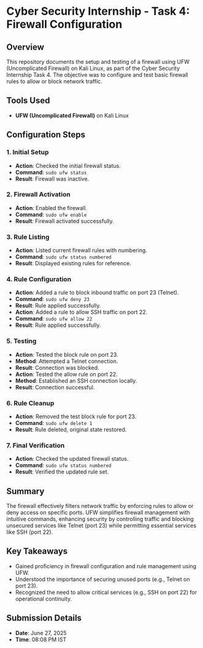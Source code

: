 # Cyber Security Internship - Task 4: Firewall Configuration

## Overview
This repository documents the setup and testing of a firewall using UFW (Uncomplicated Firewall) on Kali Linux, as part of the Cyber Security Internship Task 4. The objective was to configure and test basic firewall rules to allow or block network traffic.

## Tools Used
- **UFW (Uncomplicated Firewall)** on Kali Linux

## Configuration Steps

### 1. Initial Setup
- **Action**: Checked the initial firewall status.
- **Command**: `sudo ufw status`
- **Result**: Firewall was inactive.

### 2. Firewall Activation
- **Action**: Enabled the firewall.
- **Command**: `sudo ufw enable`
- **Result**: Firewall activated successfully.

### 3. Rule Listing
- **Action**: Listed current firewall rules with numbering.
- **Command**: `sudo ufw status numbered`
- **Result**: Displayed existing rules for reference.

### 4. Rule Configuration
- **Action**: Added a rule to block inbound traffic on port 23 (Telnet).
- **Command**: `sudo ufw deny 23`
- **Result**: Rule applied successfully.
- **Action**: Added a rule to allow SSH traffic on port 22.
- **Command**: `sudo ufw allow 22`
- **Result**: Rule applied successfully.
  
### 5. Testing
- **Action**: Tested the block rule on port 23.
- **Method**: Attempted a Telnet connection.
- **Result**: Connection was blocked.
- **Action**: Tested the allow rule on port 22.
- **Method**: Established an SSH connection locally.
- **Result**: Connection successful.

### 6. Rule Cleanup
- **Action**: Removed the test block rule for port 23.
- **Command**: `sudo ufw delete 1`
- **Result**: Rule deleted, original state restored.

### 7. Final Verification
- **Action**: Checked the updated firewall status.
- **Command**: `sudo ufw status numbered`
- **Result**: Verified the updated rule set.


## Summary
The firewall effectively filters network traffic by enforcing rules to allow or deny access on specific ports. UFW simplifies firewall management with intuitive commands, enhancing security by controlling traffic and blocking unsecured services like Telnet (port 23) while permitting essential services like SSH (port 22).

## Key Takeaways
- Gained proficiency in firewall configuration and rule management using UFW.
- Understood the importance of securing unused ports (e.g., Telnet on port 23).
- Recognized the need to allow critical services (e.g., SSH on port 22) for operational continuity.

## Submission Details
- **Date**: June 27, 2025
- **Time**: 08:08 PM IST
